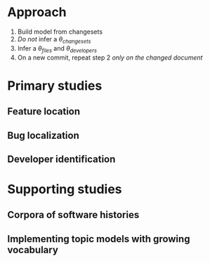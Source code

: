 Approach
========

1. Build model from changesets
2. *Do not* infer a $\theta_{changesets}$
3. Infer a $\theta_{files}$ and $\theta_{developers}$
4. On a new commit, repeat step 2 *only on the changed document*

Primary studies
===============

Feature location
----------------

Bug localization
----------------

Developer identification
------------------------

Supporting studies
==================

Corpora of software histories
-----------------------------

Implementing topic models with growing vocabulary
-------------------------------------------------

